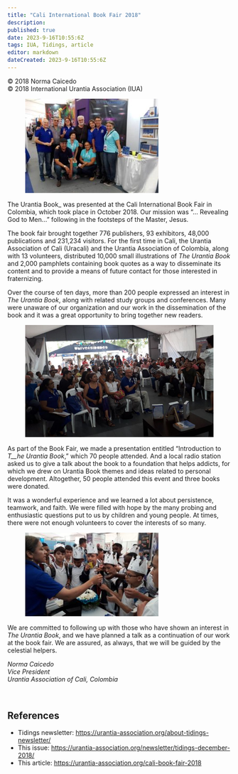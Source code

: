 ```yaml
---
title: "Cali International Book Fair 2018"
description: 
published: true
date: 2023-9-16T10:55:6Z
tags: IUA, Tidings, article
editor: markdown
dateCreated: 2023-9-16T10:55:6Z
---
```


<p class="v-card v-sheet theme--light gray lighten-3 px-2">© 2018 Norma Caicedo<br>© 2018 International Urantia Association (IUA)</p>

<figure id="Figure_1" class="image urantiapedia image-style-align-left">
<img src="../../../image/article/IUA_Tidings/cali-bf1-300x212.jpg">
</figure>

The Urantia Book_ was presented at the Cali International Book Fair in Colombia, which took place in October 2018. Our mission was “… Revealing God to Men…” following in the footsteps of the Master, Jesus.

The book fair brought together 776 publishers, 93 exhibitors, 48,000 publications and 231,234 visitors. For the first time in Cali, the Urantia Association of Cali (Uracali) and the Urantia Association of Colombia, along with 13 volunteers, distributed 10,000 small illustrations of _The Urantia_ _Book_ and 2,000 pamphlets containing book quotes as a way to disseminate its content and to provide a means of future contact for those interested in fraternizing.

Over the course of ten days, more than 200 people expressed an interest in _The Urantia Book_, along with related study groups and conferences. Many were unaware of our organization and our work in the dissemination of the book and it was a great opportunity to bring together new readers.
<br style="clear:both;"/>

<figure id="Figure_2" class="image urantiapedia">
<img src="../../../image/article/IUA_Tidings/Cali-bf3-706x420.jpg">
</figure>

As part of the Book Fair, we made a presentation entitled “Introduction to _T__he Urantia Book_,” which 70 people attended. And a local radio station asked us to give a talk about the book to a foundation that helps addicts, for which we drew on Urantia Book themes and ideas related to personal development. Altogether, 50 people attended this event and three books were donated.

It was a wonderful experience and we learned a lot about persistence, teamwork, and faith. We were filled with hope by the many probing and enthusiastic questions put to us by children and young people. At times, there were not enough volunteers to cover the interests of so many.

<figure id="Figure_3" class="image urantiapedia image-style-align-right">
<img src="../../../image/article/IUA_Tidings/Cali-bf2-300x188.jpg">
</figure>

We are committed to following up with those who have shown an interest in _The Urantia Book_, and we have planned a talk as a continuation of our work at the book fair. We are assured, as always, that we will be guided by the celestial helpers.

_Norma Caicedo_  
_Vice President_  
_Urantia Association of Cali, Colombia_

<br style="clear:both;"/>

## References

- Tidings newsletter: https://urantia-association.org/about-tidings-newsletter/
- This issue: https://urantia-association.org/newsletter/tidings-december-2018/
- This article: https://urantia-association.org/cali-book-fair-2018